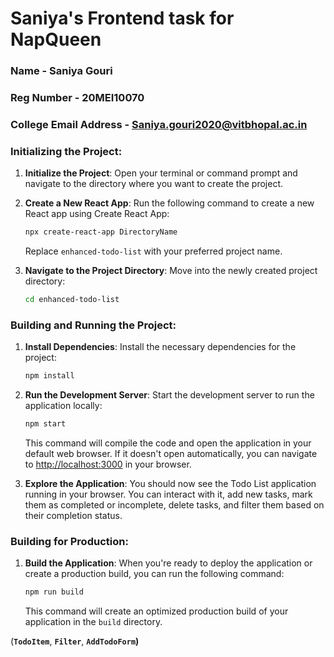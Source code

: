 # Saniya's Frontend task for NapQueen

### Name - Saniya Gouri
### Reg Number - 20MEI10070
### College Email Address - Saniya.gouri2020@vitbhopal.ac.in

### Initializing the Project:

1. **Initialize the Project**: Open your terminal or command prompt and navigate to the directory where you want to create the project.
2. **Create a New React App**: Run the following command to create a new React app using Create React App:
    
    ```bash
    npx create-react-app DirectoryName
    
    ```
    
    Replace `enhanced-todo-list` with your preferred project name.
    
3. **Navigate to the Project Directory**: Move into the newly created project directory:
    
    ```bash
    cd enhanced-todo-list
    
    ```
    

### Building and Running the Project:

1. **Install Dependencies**: Install the necessary dependencies for the project:
    
    ```bash
    npm install
    
    ```
    
2. **Run the Development Server**: Start the development server to run the application locally:
    
    ```bash
    npm start
    
    ```
    
    This command will compile the code and open the application in your default web browser. If it doesn't open automatically, you can navigate to [http://localhost:3000](http://localhost:3000/) in your browser.
    
3. **Explore the Application**: You should now see the Todo List application running in your browser. You can interact with it, add new tasks, mark them as completed or incomplete, delete tasks, and filter them based on their completion status.

### Building for Production:

1. **Build the Application**: When you're ready to deploy the application or create a production build, you can run the following command:
    
    ```bash
    npm run build
    
    ```
    
    This command will create an optimized production build of your application in the `build` directory.

(**`TodoItem`**, **`Filter`**, **`AddTodoForm`)**
